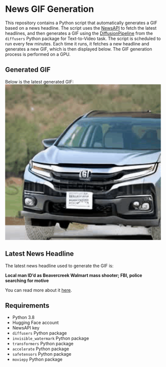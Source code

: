 # News GIF Generation
This repository contains a Python script that automatically generates a GIF based on a news headline. The script uses the [NewsAPI](https://newsapi.org/) to fetch the latest headlines, and then generates a GIF using the [DiffusionPipeline](https://github.com/huggingface/diffusers) from the `diffusers` Python package for Text-to-Video task.
The script is scheduled to run every few minutes. Each time it runs, it fetches a new headline and generates a new GIF, which is then displayed below. The GIF generation process is performed on a GPU.

## Generated GIF
Below is the latest generated GIF:
![Generated GIF](output.gif?raw=true&v=1700707221)

## Latest News Headline
The latest news headline used to generate the GIF is:

**Local man ID’d as Beavercreek Walmart mass shooter; FBI, police searching for motive**

You can read more about it [here](https://www.whio.com/news/local/local-man-idd-beavercreek-walmart-mass-shooter/UGIZIATSA5AMRAYYSSG4HB6GYA/).

## Requirements
- Python 3.8
- Hugging Face account
- NewsAPI key
- `diffusers` Python package
- `invisible_watermark` Python package
- `transformers` Python package
- `accelerate` Python package
- `safetensors` Python package
- `moviepy` Python package
